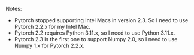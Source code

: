 Notes:
- Pytorch stopped supporting Intel Macs in version 2.3. So I need to use Pytorch 2.2.x
  for my Intel Mac.
- Pytorch 2.2 requires Python 3.11.x, so I need to use Python 3.11.x.
- Pytorch 2.3 is the first one to support Numpy 2.0, so I need to use Numpy 1.x for
  Pytorch 2.2.x.